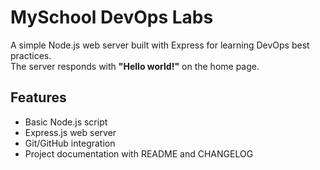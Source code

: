 # MySchool DevOps Labs

A simple Node.js web server built with Express for learning DevOps best practices.  
The server responds with **"Hello world!"** on the home page.

## Features

- Basic Node.js script
- Express.js web server
- Git/GitHub integration
- Project documentation with README and CHANGELOG


